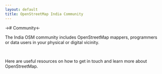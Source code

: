 ```yaml
---
layout: default
title: OpenStreetMap India Community
---
```


-># Community<-
<p>The India OSM community includes OpenStreetMap mappers, programmers or data users in your physical or digital vicinity.</p> <br>
<p> Here are useful resources on how to get in touch and learn more about OpenStreetMap. </p>